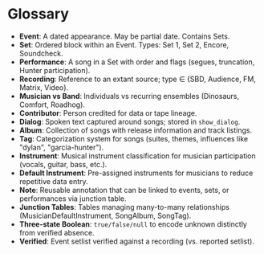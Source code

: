 # Glossary

- **Event**: A dated appearance. May be partial date. Contains Sets.
- **Set**: Ordered block within an Event. Types: Set 1, Set 2, Encore, Soundcheck.
- **Performance**: A song in a Set with order and flags (segues, truncation, Hunter participation).
- **Recording**: Reference to an extant source; type ∈ {SBD, Audience, FM, Matrix, Video}.
- **Musician vs Band**: Individuals vs recurring ensembles (Dinosaurs, Comfort, Roadhog).
- **Contributor**: Person credited for data or tape lineage.
- **Dialog**: Spoken text captured around songs; stored in `show_dialog`.
- **Album**: Collection of songs with release information and track listings.
- **Tag**: Categorization system for songs (suites, themes, influences like "dylan", "garcia-hunter").
- **Instrument**: Musical instrument classification for musician participation (vocals, guitar, bass, etc.).
- **Default Instrument**: Pre-assigned instruments for musicians to reduce repetitive data entry.
- **Note**: Reusable annotation that can be linked to events, sets, or performances via junction table.
- **Junction Tables**: Tables managing many-to-many relationships (MusicianDefaultInstrument, SongAlbum, SongTag).
- **Three-state Boolean**: `true/false/null` to encode unknown distinctly from verified absence.
- **Verified**: Event setlist verified against a recording (vs. reported setlist).